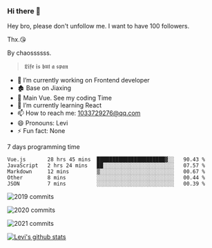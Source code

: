 ### Hi there 👋

Hey bro, please don't unfollow me. I want to have 100 followers.

Thx.😘

By chaossssss.

> 𝕷𝖎𝖋𝖊 𝖎𝖘 𝖇𝖚𝖙 𝖆 𝖘𝖕𝖆𝖓

- 🔭 I’m currently working on Frontend developer
- 🏚  Base on Jiaxing
- 🔨 Main Vue. See my coding Time
- 🌱 I’m currently learning React
- 📫 How to reach me: 1033729276@qq.com
- 😄 Pronouns: Levi
- ⚡ Fun fact: None


7 days programming time



<!--START_SECTION:waka-->
```text
Vue.js       28 hrs 45 mins  ██████████████████████▓░░   90.43 % 
JavaScript   2 hrs 24 mins   ██░░░░░░░░░░░░░░░░░░░░░░░   07.57 % 
Markdown     12 mins         ▒░░░░░░░░░░░░░░░░░░░░░░░░   00.67 % 
Other        8 mins          ░░░░░░░░░░░░░░░░░░░░░░░░░   00.44 % 
JSON         7 mins          ░░░░░░░░░░░░░░░░░░░░░░░░░   00.39 % 
```
<!--END_SECTION:waka-->


![2019 commits](https://i.bmp.ovh/imgs/2022/06/09/40ea8ef53dc6a071.png)

![2020 commits](https://i.bmp.ovh/imgs/2022/06/09/3d3f42d583997994.png)

![2021 commits](https://i.bmp.ovh/imgs/2022/06/09/be5c22a2f85ef63e.png)

[![Levi's github stats](https://github-readme-stats.vercel.app/api?username=chaossssss)](https://github.com/anuraghazra/github-readme-stats)
